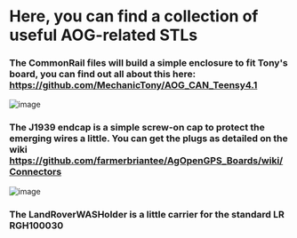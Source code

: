 # Here, you can find a collection of useful AOG-related STLs

### The CommonRail files will build a simple enclosure to fit Tony's board, you can find out all about this here: https://github.com/MechanicTony/AOG_CAN_Teensy4.1
![image](https://github.com/lansalot/AgOpenGPS-Tools/assets/9885921/8d24a6f8-5236-4e13-b8bf-77acf544abbe)

### The J1939 endcap is a simple screw-on cap to protect the emerging wires a little. You can get the plugs as detailed on the wiki https://github.com/farmerbriantee/AgOpenGPS_Boards/wiki/Connectors
![image](https://github.com/lansalot/AgOpenGPS-Tools/assets/9885921/2476880f-3783-4b97-ad62-a135db275315)


### The LandRoverWASHolder is a little carrier for the standard LR RGH100030
